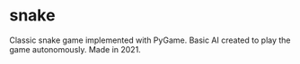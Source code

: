 # snake
Classic snake game implemented with PyGame. Basic AI created to play the game autonomously.
Made in 2021.
